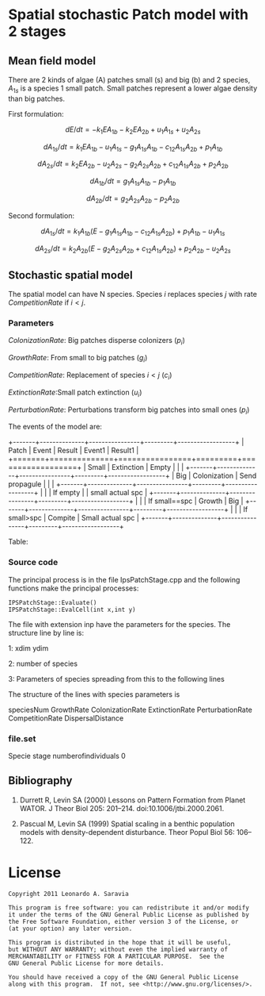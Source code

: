 
# Spatial stochastic Patch model with 2 stages

## Mean field model

There are 2 kinds of algae (A) patches small (s) and big (b) and 2 species, $A_{1s}$ is a species 1 small patch. Small patches represent a lower algae density than big patches.

First formulation:

$$dE/dt = -k_1 E A_{1b} - k_2 E A_{2b} + u_1 A_{1s} + u_2 A_{2s}$$

$$dA_{1s}/dt = k_1 E A_{1b} - u_1 A_{1s} - g_1 A_{1s} A_{1b} - c_{12} A_{1s} A_{2b} + p_1 A_{1b}$$

$$dA_{2s}/dt = k_2 E A_{2b} - u_2 A_{2s} - g_2 A_{2s} A_{2b} + c_{12} A_{1s} A_{2b} + p_2 A_{2b}$$

$$dA_{1b}/dt = g_1 A_{1s} A_{1b} - p_1 A_{1b}$$

$$dA_{2b}/dt = g_2 A_{2s} A_{2b} - p_2 A_{2b}$$

Second formulation:

$$dA_{1s}/dt = k_1 A_{1b} (E - g_1 A_{1s} A_{1b} - c_{12} A_{1s} A_{2b}) + p_1 A_{1b} - u_1 A_{1s}$$

$$dA_{2s}/dt = k_2 A_{2b} (E - g_2 A_{2s} A_{2b} + c_{12} A_{1s} A_{2b}) + p_2 A_{2b} - u_2 A_{2s}$$


## Stochastic spatial model

The spatial model can have N species. Species *i* replaces species *j* with rate *CompetitionRate* if $i<j$.
    
### Parameters


*ColonizationRate*: Big patches disperse colonizers ($p_{i}$)

*GrowthRate*: From small to big patches ($g_{i}$)

*CompetitionRate*: Replacement of species $i<j$  ($c_{i}$)

*ExtinctionRate*:Small patch extinction ($u_{i}$)

*PerturbationRate*: Perturbations transform big patches into small ones ($p_{i}$)


The events of the model are:


+-------+--------------+----------------+---------+------------------+
| Patch |    Event     |     Result     |  Event1 |     Result1      |
+=======+==============+================+=========+==================+
| Small | Extinction   | Empty          |         |                  |
+-------+--------------+----------------+---------+------------------+
| Big   | Colonization | Send propagule |         |                  |
+-------+--------------+----------------+---------+------------------+
|       |              | If empty       |         | small actual spc |
+-------+--------------+----------------+---------+------------------+
|       |              | If small==spc  | Growth  | Big              |
+-------+--------------+----------------+---------+------------------+
|       |              | If small>spc   | Compite | Small actual spc |
+-------+--------------+----------------+---------+------------------+

Table:


### Source code

The principal process is in the file IpsPatchStage.cpp and the following functions make the principal processes:

    IPSPatchStage::Evaluate()
    IPSPatchStage::EvalCell(int x,int y)

The file with extension inp have the parameters for the species. The structure line by line is:

1: xdim ydim

2: number of species

3: Parameters of species spreading from this to the following lines

The structure of the lines with species parameters is 

speciesNum GrowthRate ColonizationRate ExtinctionRate PerturbationRate CompetitionRate DispersalDistance 

 
### file.set

Specie stage numberofindividuals 0

## Bibliography


1. Durrett R, Levin SA (2000) Lessons on Pattern Formation from Planet WATOR. J Theor Biol 205: 201–214. doi:10.1006/jtbi.2000.2061.

1. Pascual M, Levin SA (1999) Spatial scaling in a benthic population models with density-dependent disturbance. Theor Popul Biol 56: 106–122.


License
=======

	Copyright 2011 Leonardo A. Saravia
 
    This program is free software: you can redistribute it and/or modify
    it under the terms of the GNU General Public License as published by
    the Free Software Foundation, either version 3 of the License, or
    (at your option) any later version.

    This program is distributed in the hope that it will be useful,
    but WITHOUT ANY WARRANTY; without even the implied warranty of
    MERCHANTABILITY or FITNESS FOR A PARTICULAR PURPOSE.  See the
    GNU General Public License for more details.

    You should have received a copy of the GNU General Public License
    along with this program.  If not, see <http://www.gnu.org/licenses/>.
 
